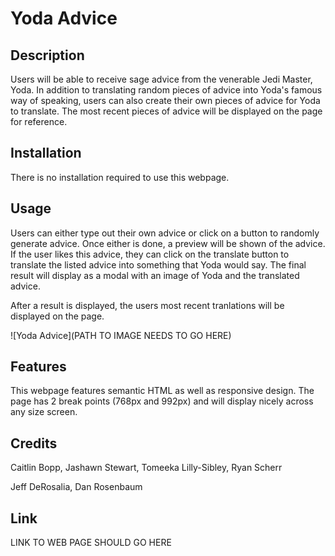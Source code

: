 # Yoda Advice

## Description

Users will be able to receive sage advice from the venerable Jedi Master, Yoda. In addition to translating random pieces of advice into Yoda's famous way of speaking, users can also create their own pieces of advice for Yoda to translate. The most recent pieces of advice will be displayed on the page for reference.

## Installation

There is no installation required to use this webpage.

## Usage

Users can either type out their own advice or click on a button to randomly generate advice. Once either is done, a preview will be shown of the advice. If the user likes this advice, they can click on the translate button to translate the listed advice into something that Yoda would say. The final result will display as a modal with an image of Yoda and the translated advice.

After a result is displayed, the users most recent tranlations will be displayed on the page.

![Yoda Advice](PATH TO IMAGE NEEDS TO GO HERE)

## Features

This webpage features semantic HTML as well as responsive design. The page has 2 break points (768px and 992px) and will display nicely across any size screen.

## Credits

Caitlin Bopp, Jashawn Stewart, Tomeeka Lilly-Sibley, Ryan Scherr

Jeff DeRosalia, Dan Rosenbaum

## Link

LINK TO WEB PAGE SHOULD GO HERE
